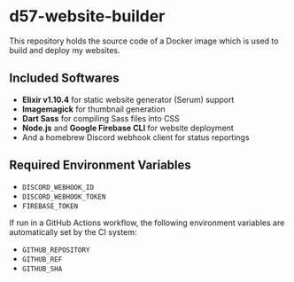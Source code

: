 # d57-website-builder

This repository holds the source code of a Docker image which is used to build
and deploy my websites.

## Included Softwares

- **Elixir v1.10.4** for static website generator (Serum) support
- **Imagemagick** for thumbnail generation
- **Dart Sass** for compiling Sass files into CSS
- **Node.js** and **Google Firebase CLI** for website deployment
- And a homebrew Discord webhook client for status reportings

## Required Environment Variables

- `DISCORD_WEBHOOK_ID`
- `DISCORD_WEBHOOK_TOKEN`
- `FIREBASE_TOKEN`

If run in a GitHub Actions workflow, the following environment variables are
automatically set by the CI system:

- `GITHUB_REPOSITORY`
- `GITHUB_REF`
- `GITHUB_SHA`
